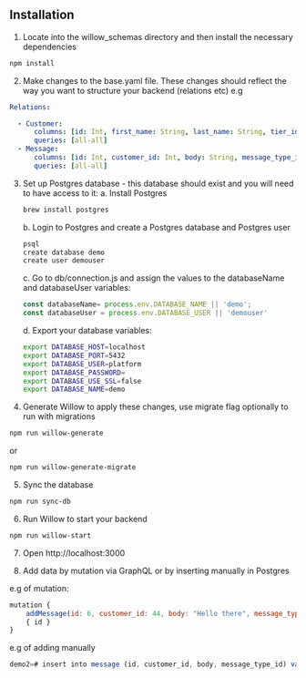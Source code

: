 ## Installation

1. Locate into the willow_schemas directory and then install the necessary dependencies

```bash
npm install
```

2. Make changes to the base.yaml file. These changes should reflect the way you want to structure your backend (relations etc) e.g

```yaml
Relations:

  - Customer:
      columns: [id: Int, first_name: String, last_name: String, tier_id: Int, created_date: Date]
      queries: [all-all]
  - Message:
      columns: [id: Int, customer_id: Int, body: String, message_type_id: Int]
      queries: [all-all]
```
3. Set up Postgres database - this database should exist and you will need to have access to it:
    a. Install Postgres 

    ```bash
    brew install postgres
    ```

    b. Login to Postgres and create a Postgres database and Postgres user

     ```bash
    psql
    create database demo
    create user demouser
    ```

    c. Go to db/connection.js and assign the values to the databaseName and databaseUser variables:

    ```javascript
    const databaseName= process.env.DATABASE_NAME || 'demo';
    const databaseUser = process.env.DATABASE_USER || 'demouser'
    ```
    d. Export your database variables:

    ```bash
    export DATABASE_HOST=localhost
    export DATABASE_PORT=5432
    export DATABASE_USER=platform
    export DATABASE_PASSWORD=
    export DATABASE_USE_SSL=false
    export DATABASE_NAME=demo
    ```

4. Generate Willow to apply these changes, use migrate flag optionally to run with migrations

```bash
npm run willow-generate 
```
or

```bash
npm run willow-generate-migrate
```

5. Sync the database

```bash
npm run sync-db
```

6. Run Willow to start your backend 

```bash
npm run willow-start
```

7. Open http://localhost:3000

8. Add data by mutation via GraphQL or by inserting manually in Postgres

e.g of mutation:

```javascript
mutation { 
	addMessage(id: 6, customer_id: 44, body: "Hello there", message_type_id: 5)
	{ id } 
}
```

e.g of adding manually

```javascript
demo2=# insert into message (id, customer_id, body, message_type_id) values (6, 44, 'Hello there', 5);
```
